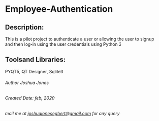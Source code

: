 # Employee-Authentication

## Description:
   This is a pilot project to authenticate a user or allowing the user to signup and then log-in using the user credentials using Python 3

## Toolsand Libraries:
   PYQT5, QT Designer, Sqlite3

######  Author Joshua Jones
######  Created Date: feb, 2020
######  mail me at joshuajonesegbert@gmail.com for any query
